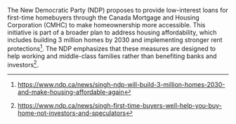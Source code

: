 The New Democratic Party (NDP) proposes to provide low-interest loans for first-time homebuyers through the Canada Mortgage and Housing Corporation (CMHC) to make homeownership more accessible. This initiative is part of a broader plan to address housing affordability, which includes building 3 million homes by 2030 and implementing stronger rent protections[^1]. The NDP emphasizes that these measures are designed to help working and middle-class families rather than benefiting banks and investors[^2].

[^1]: https://www.ndp.ca/news/singh-ndp-will-build-3-million-homes-2030-and-make-housing-affordable-again  
[^2]: https://www.ndp.ca/news/singh-first-time-buyers-well-help-you-buy-home-not-investors-and-speculators
